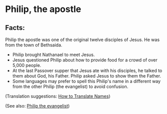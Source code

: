 # Philip, the apostle #

## Facts: ##

Philip the apostle was one of the original twelve disciples of Jesus. He was from the town of Bethsaida.

* Philip brought Nathanael to meet Jesus.
* Jesus questioned Philip about how to provide food for a crowd of over 5,000 people.
* At the last Passover supper that Jesus ate with his disciples, he talked to them about God, his Father. Philip asked Jesus to show them the Father.
* Some languages may prefer to spell this Philip's name in a different way from the other Philip (the evangelist) to avoid confusion.

(Translation suggestions: [How to Translate Names](https://git.door43.org/Door43/en-ta-translate-vol1/src/master/content/translate_names.md))

(See also: [Philip the evangelist](../other/philip.md))

